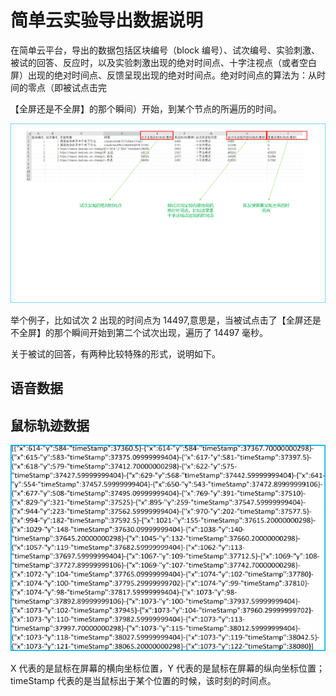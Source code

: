 # 简单云实验导出数据说明

在简单云平台，导出的数据包括区块编号（block 编号）、试次编号、实验刺激、被试的回答、反应时，以及实验刺激出现的绝对时间点、十字注视点（或者空白屏）出现的绝对时间点、反馈呈现出现的绝对时间点。绝对时间点的算法为：从时间的零点（即被试点击完

【全屏还是不全屏】的那个瞬间）开始，到某个节点的所遍历的时间。

![](imgs/Image_045.png)

举个例子，比如试次 2 出现的时间点为 14497,意思是，当被试点击了【全屏还是不全屏】的那个瞬间开始到第二个试次出现，遍历了 14497 毫秒。

关于被试的回答，有两种比较特殊的形式，说明如下。

## 语音数据

## 鼠标轨迹数据

![](imgs/Image_047.png)

X 代表的是鼠标在屏幕的横向坐标位置，Y 代表的是鼠标在屏幕的纵向坐标位置； timeStamp 代表的是当鼠标出于某个位置的时候，该时刻的时间点。


